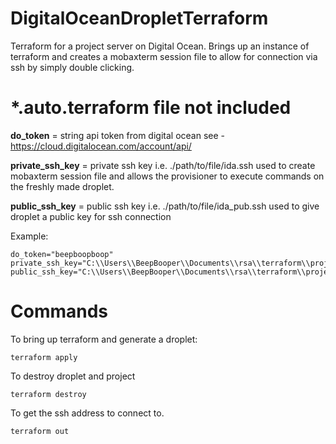 # DigitalOceanDropletTerraform
Terraform for a project server on Digital Ocean.
Brings up an instance of terraform and creates a mobaxterm session file to allow for connection via ssh by simply double clicking.

# *.auto.terraform file not included

**do_token** = string api token from digital ocean see - https://cloud.digitalocean.com/account/api/

**private_ssh_key** = private ssh key i.e. ./path/to/file/ida.ssh used to create mobaxterm session file and allows the provisioner to execute commands on the freshly made droplet.

**public_ssh_key** = public ssh key i.e. ./path/to/file/ida_pub.ssh used to give droplet a public key for ssh connection

Example:

```
do_token="beepboopboop"
private_ssh_key="C:\\Users\\BeepBooper\\Documents\\rsa\\terraform\\project_server"
public_ssh_key="C:\\Users\\BeepBooper\\Documents\\rsa\\terraform\\project_server.pub"
```


# Commands
To bring up terraform and generate a droplet:
```
terraform apply
```

To destroy droplet and project
```
terraform destroy
```

To get the ssh address to connect to.
```
terraform out
```
